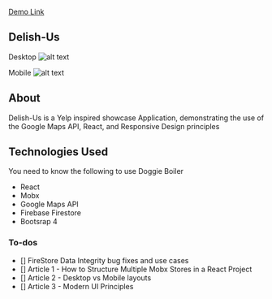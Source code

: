  [Demo Link](https://react-fire-9a99e.firebaseapp.com/dashboard) 
 
## Delish-Us
Desktop
![alt text](https://firebasestorage.googleapis.com/v0/b/react-fire-9a99e.appspot.com/o/desk.JPG?alt=media&token=07d6812e-2fa3-4137-ac1a-80b121595cce)

Mobile
![alt text](https://firebasestorage.googleapis.com/v0/b/react-fire-9a99e.appspot.com/o/mobile.JPG?alt=media&token=bf77819b-bace-4693-801b-ca713cf98ac6)
 
## About

Delish-Us is a Yelp inspired showcase Application, demonstrating the use of the Google Maps API, React, and Responsive Design principles

## Technologies Used
You need to know the following to use Doggie Boiler
- React
- Mobx
- Google Maps API
- Firebase Firestore
- Bootsrap 4

### To-dos

- [] FireStore Data Integrity bug fixes and use cases
- [] Article 1 - How to Structure Multiple Mobx Stores in a React Project
- [] Article 2 - Desktop vs Mobile layouts 
- [] Article 3 - Modern UI Principles 


